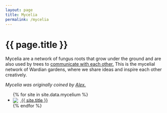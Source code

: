 ```yaml
---
layout: page
title: Mycelia
permalink: /mycelia
---
```


# {{ page.title }}

Mycelia are a network of fungus roots that grow under the ground and are also used by trees to [communicate with each other.](https://www.nationalforests.org/blog/underground-mycorrhizal-network#:~:text=Taken%20together%2C%20myecelium%20composes%20what's,mycelium%20that%20trees%20%E2%80%9Ccommunicate.%E2%80%9D) This is the mycelial network of Wardian gardens, where we share ideas and inspire each other creatively.

*Mycelia was originally coined by [Alex.](https://amfq-garden.notion.site/amfq-garden/a-digital-garden-1d5d54b03b644a5a9047814ea801abbd)*

<div id="mycelia">
    <ul class="list-x list-outline">
        {% for site in site.data.mycelium %}
            <li>
                <a class="internal-link" href="{{ site.link }}">
                    <img src="{{ site.img }}">
                    <span class="site-title">{{ site.title }}</span>
                </a>
            </li>
        {% endfor %}
    </ul>
</div>

<style>
    #mycelia img {
        max-width: 2rem;
        vertical-align: middle;
        box-shadow: none;
        padding-right: 0.4rem;
    }

    #mycelia ul.list-outline {
        grid-template-columns: 1fr 1fr 1fr;
    }

    #mycelia .site-title {
        vertical-align: bottom;
    }

    @media screen and (max-width: 450px) {
        #mycelia ul.list-outline {
            grid-template-columns: 1fr;
        }
    }

    @media only screen and (min-width: 450px) and (max-width: 1000px) {
        #mycelia ul.list-outline {
            grid-template-columns: 1fr 1fr;
        }
    }

</style>